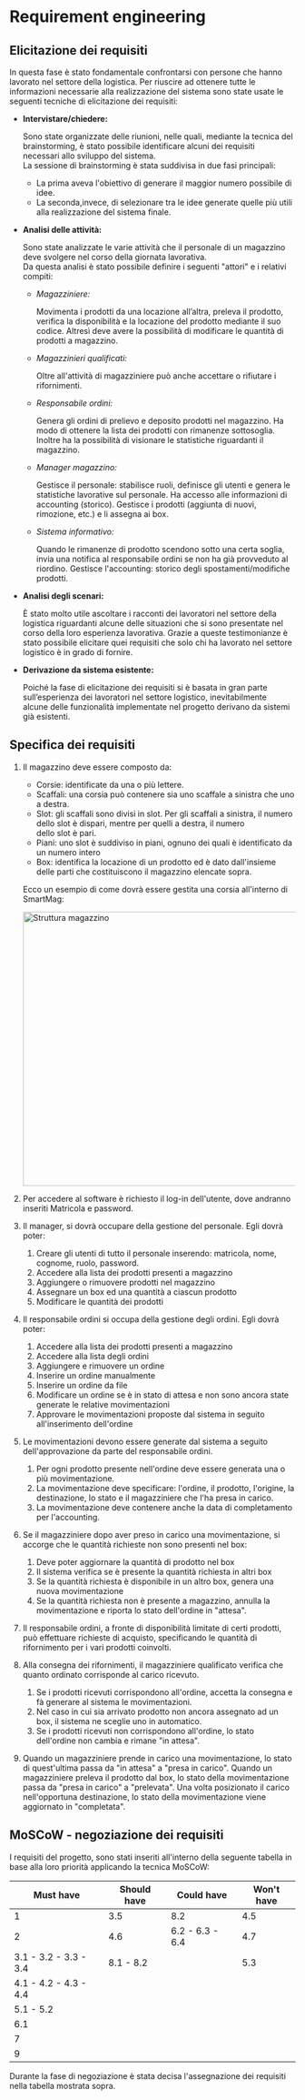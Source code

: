 # Requirement engineering

## Elicitazione dei requisiti

In questa fase è stato fondamentale confrontarsi con persone che hanno lavorato nel settore della logistica.
Per riuscire ad ottenere tutte le informazioni necessarie alla realizzazione del sistema sono state usate le seguenti tecniche di elicitazione dei requisiti:

- __Intervistare/chiedere:__

  Sono state organizzate delle riunioni, nelle quali, mediante la tecnica del brainstorming, è stato possibile identificare alcuni dei requisiti     
  necessari allo sviluppo del sistema.  
  La sessione di brainstorming è stata suddivisa in due fasi principali:
  - La prima aveva l'obiettivo di generare il maggior numero possibile di idee.
  - La seconda,invece, di selezionare tra le idee generate quelle più utili alla realizzazione del sistema finale.
  
- __Analisi delle attività:__
  
  Sono state analizzate le varie attività che il personale di un magazzino deve svolgere nel corso della giornata lavorativa.  
  Da questa analisi è stato possibile definire i seguenti "attori" e i relativi compiti:
  
  - _Magazziniere:_
    
    Movimenta i prodotti da una locazione all’altra, preleva il prodotto, verifica la disponibilità e la locazione del prodotto mediante il suo codice.
    Altresì deve avere la possibilità di modificare le quantità di prodotti a magazzino.
    
  - _Magazzinieri qualificati:_

    Oltre all'attività di magazziniere può anche accettare o rifiutare i rifornimenti.
    
  - _Responsabile ordini:_
  
    Genera gli ordini di prelievo e deposito prodotti nel magazzino. Ha modo di ottenere la lista dei prodotti con rimanenze sottosoglia.    
    Inoltre ha la possibilità di visionare le statistiche riguardanti il magazzino.
    
  - _Manager magazzino:_

    Gestisce il personale: stabilisce ruoli, definisce gli utenti e genera le statistiche lavorative sul personale. Ha accesso alle informazioni di accounting (storico).
    Gestisce i prodotti (aggiunta di nuovi, rimozione, etc.) e li assegna ai box.

  - _Sistema informativo:_
  
    Quando le rimanenze di prodotto scendono sotto una certa soglia, invia una notifica al responsabile ordini se non ha già provveduto al riordino.
    Gestisce l'accounting: storico degli spostamenti/modifiche prodotti. 

- __Analisi degli scenari:__
 
  È stato molto utile ascoltare i racconti dei lavoratori nel settore della logistica riguardanti alcune delle situazioni che si sono presentate 
  nel corso della loro esperienza lavorativa. Grazie a queste testimonianze è stato possibile elicitare quei requisiti che solo chi ha lavorato nel settore logistico è in grado di fornire.

- __Derivazione da sistema esistente:__
  
  Poiché la fase di elicitazione dei requisiti si è basata in gran parte sull’esperienza dei lavoratori nel settore logistico, inevitabilmente   
  alcune delle funzionalità implementate nel progetto derivano da sistemi già esistenti.

## Specifica dei requisiti

1. Il magazzino deve essere composto da:
    - Corsie: identificate da una o più lettere.
    - Scaffali: una corsia può contenere sia uno scaffale a sinistra che uno a destra.
    - Slot: gli scaffali sono divisi in slot. Per gli scaffali a sinistra, il numero dello slot è dispari, mentre per quelli a destra, il numero   
      dello slot è pari.
    - Piani: uno slot è suddiviso in piani, ognuno dei quali è identificato da un numero intero
    - Box: identifica la locazione di un prodotto ed è dato dall'insieme delle parti che costituiscono il magazzino elencate sopra.

   Ecco un esempio di come dovrà essere gestita una corsia all'interno di SmartMag:

    <img width="482" alt="Struttura magazzino" src="https://github.com/JohnnyLAmpAz/smartmag/assets/145765934/67260cbf-f99c-4a0e-a860-aaf650dff81f">
    
2. Per accedere al software è richiesto il log-in dell'utente, dove andranno inseriti Matricola e password.
  
3. Il manager, si dovrà occupare della gestione del personale. Egli dovrà poter:
   1. Creare gli utenti di tutto il personale inserendo: matricola, nome, cognome, ruolo, password.
   2. Accedere alla lista dei prodotti presenti a magazzino
   3. Aggiungere o rimuovere prodotti nel magazzino
   4. Assegnare un box ed una quantità a ciascun prodotto
   5. Modificare le quantità dei prodotti

4. Il responsabile ordini si occupa della gestione degli ordini. Egli dovrà poter:
   1. Accedere alla lista dei prodotti presenti a magazzino
   2. Accedere alla lista degli ordini
   3. Aggiungere e rimuovere un ordine
   4. Inserire un ordine manualmente
   5. Inserire un ordine da file
   6. Modificare un ordine se è in stato di attesa e non sono ancora state generate le relative movimentazioni
   7. Approvare le movimentazioni proposte dal sistema in seguito all'inserimento dell'ordine

5. Le movimentazioni devono essere generate dal sistema a seguito dell'approvazione da parte del responsabile ordini.
   1. Per ogni prodotto presente nell'ordine deve essere generata una o più movimentazione.
   2. La movimentazione deve specificare: l'ordine, il prodotto, l'origine, la destinazione, lo stato e il magazziniere che l'ha presa in carico.
   3. La movimentazione deve contenere anche la data di completamento per l'accounting.

 6. Se il magazziniere dopo aver preso in carico una movimentazione, si accorge che le quantità richieste non sono presenti nel box:
    1. Deve poter aggiornare la quantità di prodotto nel box
    2. Il sistema verifica se è presente la quantità richiesta in altri box
    3. Se la quantità richiesta è disponibile in un altro box, genera una nuova movimentazione
    4. Se la quantità richiesta non è presente a magazzino, annulla la movimentazione e riporta lo stato dell'ordine in "attesa".
    
  7. Il responsabile ordini, a fronte di disponibilità limitate di certi prodotti, può effettuare richieste di acquisto, 
     specificando le quantità di rifornimento per i vari prodotti coinvolti.

  8. Alla consegna dei rifornimenti, il magazziniere qualificato verifica che quanto ordinato corrisponde al carico ricevuto.
     1. Se i prodotti ricevuti corrispondono all'ordine, accetta la consegna e fà generare al sistema le movimentazioni.
     2. Nel caso in cui sia arrivato prodotto non ancora assegnato ad un box, il sistema ne sceglie uno in automatico.
     3. Se i prodotti ricevuti non corrispondono all'ordine, lo stato dell'ordine non cambia e rimane "in attesa".
    
  9. Quando un magazziniere prende in carico una movimentazione, lo stato di quest'ultima passa da "in attesa" a "presa in carico".
     Quando un magazziniere preleva il prodotto dal box, lo stato della movimentazione passa da "presa in carico" a "prelevata".
     Una volta posizionato il carico nell'opportuna destinazione, lo stato della movimentazione viene aggiornato in "completata".

## MoSCoW - negoziazione dei requisiti

I requisiti del progetto, sono stati inseriti all'interno della seguente tabella in base alla loro priorità applicando la tecnica MoSCoW:

| Must have                   | Should have      | Could have | Won't have |
|-----------------------------|------------------|------------|------------|
|    1                        |      3.5         |     8.2    |    4.5     |
|    2                        |      4.6         |  6.2 - 6.3 - 6.4 |   4.7      |
|    3.1 - 3.2 - 3.3 - 3.4    |      8.1 - 8.2   |            |    5.3     |
|    4.1 - 4.2 - 4.3 - 4.4    |                  |            |            |
|    5.1 - 5.2                |                  |            |            |
|    6.1                      |                  |            |            |
|    7                        |                  |            |            |
|    9                        |                  |            |            |

Durante la fase di negoziazione è stata decisa l'assegnazione dei requisiti nella tabella mostrata sopra.
